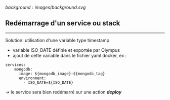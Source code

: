 $background:images/background.svg$
## Redémarrage d'un service ou stack
---
Solution: utilisation d'une variable type timestamp
* variable ISO_DATE définie et exportée par Olympus
* ajout de cette variable dans le fichier yaml docker, ex :
```
services:
    mongodb:
      image: ${mongodb_image}:${mongodb_tag}
      environment:
        - ISO_DATE=${ISO_DATE}
```

-> le service sera bien redémarré sur une action ***deploy***
